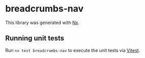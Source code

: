 # breadcrumbs-nav

This library was generated with [Nx](https://nx.dev).

## Running unit tests

Run `nx test breadcrumbs-nav` to execute the unit tests via [Vitest](https://vitest.dev/).
